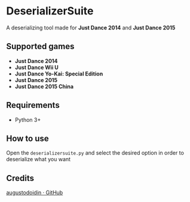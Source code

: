﻿# DeserializerSuite
A deserializing tool made for **Just Dance 2014** and **Just Dance 2015**

## Supported games
- **Just Dance 2014**
- **Just Dance Wii U**
- **Just Dance Yo-Kai: Special Edition**
- **Just Dance 2015**
- **Just Dance 2015 China**

## Requirements
- Python 3+

## How to use
Open the ``deserializersuite.py`` and select the desired option in order to deserialize what you want

## Credits
[augustodoidin · GitHub](https://github.com/augustodoidin/)
